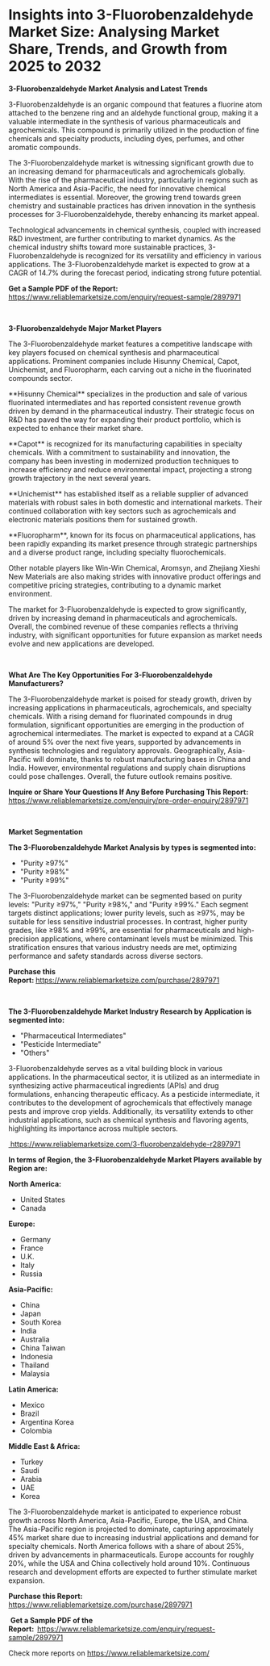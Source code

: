 <p><h1>Insights into 3-Fluorobenzaldehyde Market Size: Analysing Market Share, Trends, and Growth from 2025 to 2032</h1></p><p><strong>3-Fluorobenzaldehyde Market Analysis and Latest Trends</strong></p>
<p><p>3-Fluorobenzaldehyde is an organic compound that features a fluorine atom attached to the benzene ring and an aldehyde functional group, making it a valuable intermediate in the synthesis of various pharmaceuticals and agrochemicals. This compound is primarily utilized in the production of fine chemicals and specialty products, including dyes, perfumes, and other aromatic compounds. </p><p>The 3-Fluorobenzaldehyde market is witnessing significant growth due to an increasing demand for pharmaceuticals and agrochemicals globally. With the rise of the pharmaceutical industry, particularly in regions such as North America and Asia-Pacific, the need for innovative chemical intermediates is essential. Moreover, the growing trend towards green chemistry and sustainable practices has driven innovation in the synthesis processes for 3-Fluorobenzaldehyde, thereby enhancing its market appeal.</p><p>Technological advancements in chemical synthesis, coupled with increased R&D investment, are further contributing to market dynamics. As the chemical industry shifts toward more sustainable practices, 3-Fluorobenzaldehyde is recognized for its versatility and efficiency in various applications. The 3-Fluorobenzaldehyde market is expected to grow at a CAGR of 14.7% during the forecast period, indicating strong future potential.</p></p>
<p><strong>Get a Sample PDF of the Report:&nbsp;</strong> <a href="https://www.reliablemarketsize.com/enquiry/request-sample/2897971?utm_campaign=3217&utm_medium=2&utm_source=Github&utm_content=ia&utm_term=15032025&utm_id=3-fluorobenzaldehyde">https://www.reliablemarketsize.com/enquiry/request-sample/2897971</a></p>
<p>&nbsp;</p>
<p><strong>3-Fluorobenzaldehyde Major Market Players</strong></p>
<p><p>The 3-Fluorobenzaldehyde market features a competitive landscape with key players focused on chemical synthesis and pharmaceutical applications. Prominent companies include Hisunny Chemical, Capot, Unichemist, and Fluoropharm, each carving out a niche in the fluorinated compounds sector.</p><p>**Hisunny Chemical** specializes in the production and sale of various fluorinated intermediates and has reported consistent revenue growth driven by demand in the pharmaceutical industry. Their strategic focus on R&D has paved the way for expanding their product portfolio, which is expected to enhance their market share.</p><p>**Capot** is recognized for its manufacturing capabilities in specialty chemicals. With a commitment to sustainability and innovation, the company has been investing in modernized production techniques to increase efficiency and reduce environmental impact, projecting a strong growth trajectory in the next several years.</p><p>**Unichemist** has established itself as a reliable supplier of advanced materials with robust sales in both domestic and international markets. Their continued collaboration with key sectors such as agrochemicals and electronic materials positions them for sustained growth.</p><p>**Fluoropharm**, known for its focus on pharmaceutical applications, has been rapidly expanding its market presence through strategic partnerships and a diverse product range, including specialty fluorochemicals. </p><p>Other notable players like Win-Win Chemical, Aromsyn, and Zhejiang Xieshi New Materials are also making strides with innovative product offerings and competitive pricing strategies, contributing to a dynamic market environment.</p><p>The market for 3-Fluorobenzaldehyde is expected to grow significantly, driven by increasing demand in pharmaceuticals and agrochemicals. Overall, the combined revenue of these companies reflects a thriving industry, with significant opportunities for future expansion as market needs evolve and new applications are developed.</p></p>
<p>&nbsp;</p>
<p><strong>What Are The Key Opportunities For 3-Fluorobenzaldehyde Manufacturers?</strong></p>
<p><p>The 3-Fluorobenzaldehyde market is poised for steady growth, driven by increasing applications in pharmaceuticals, agrochemicals, and specialty chemicals. With a rising demand for fluorinated compounds in drug formulation, significant opportunities are emerging in the production of agrochemical intermediates. The market is expected to expand at a CAGR of around 5% over the next five years, supported by advancements in synthesis technologies and regulatory approvals. Geographically, Asia-Pacific will dominate, thanks to robust manufacturing bases in China and India. However, environmental regulations and supply chain disruptions could pose challenges. Overall, the future outlook remains positive.</p></p>
<p><strong>Inquire or Share Your Questions If Any Before Purchasing This Report:</strong> <a href="https://www.reliablemarketsize.com/enquiry/pre-order-enquiry/2897971?utm_campaign=3217&utm_medium=2&utm_source=Github&utm_content=ia&utm_term=15032025&utm_id=3-fluorobenzaldehyde">https://www.reliablemarketsize.com/enquiry/pre-order-enquiry/2897971</a></p>
<p>&nbsp;</p>
<p><strong>Market Segmentation</strong></p>
<p><strong>The 3-Fluorobenzaldehyde Market Analysis by types is segmented into:</strong></p>
<p><ul><li>"Purity ≥97%"</li><li>"Purity ≥98%"</li><li>"Purity ≥99%"</li></ul></p>
<p><p>The 3-Fluorobenzaldehyde market can be segmented based on purity levels: "Purity ≥97%," "Purity ≥98%," and "Purity ≥99%." Each segment targets distinct applications; lower purity levels, such as ≥97%, may be suitable for less sensitive industrial processes. In contrast, higher purity grades, like ≥98% and ≥99%, are essential for pharmaceuticals and high-precision applications, where contaminant levels must be minimized. This stratification ensures that various industry needs are met, optimizing performance and safety standards across diverse sectors.</p></p>
<p><strong>Purchase this Report:&nbsp;</strong><a href="https://www.reliablemarketsize.com/purchase/2897971?utm_campaign=3217&utm_medium=2&utm_source=Github&utm_content=ia&utm_term=15032025&utm_id=3-fluorobenzaldehyde">https://www.reliablemarketsize.com/purchase/2897971</a></p>
<p>&nbsp;</p>
<p><strong>The 3-Fluorobenzaldehyde Market Industry Research by Application is segmented into:</strong></p>
<p><ul><li>"Pharmaceutical Intermediates"</li><li>"Pesticide Intermediate"</li><li>"Others"</li></ul></p>
<p><p>3-Fluorobenzaldehyde serves as a vital building block in various applications. In the pharmaceutical sector, it is utilized as an intermediate in synthesizing active pharmaceutical ingredients (APIs) and drug formulations, enhancing therapeutic efficacy. As a pesticide intermediate, it contributes to the development of agrochemicals that effectively manage pests and improve crop yields. Additionally, its versatility extends to other industrial applications, such as chemical synthesis and flavoring agents, highlighting its importance across multiple sectors.</p></p>
<p><a href="https://www.reliablemarketsize.com/3-fluorobenzaldehyde-r2897971?utm_campaign=3217&utm_medium=2&utm_source=Github&utm_content=ia&utm_term=15032025&utm_id=3-fluorobenzaldehyde">&nbsp;https://www.reliablemarketsize.com/3-fluorobenzaldehyde-r2897971</a></p>
<p><strong>In terms of Region, the 3-Fluorobenzaldehyde Market Players available by Region are:</strong></p>
<p>
    <p> <strong> North America: </strong>
        <ul>
            <li>United States</li>
            <li>Canada</li>
        </ul>
        </p> 
    <p> <strong> Europe: </strong>
        <ul>
            <li>Germany</li>
            <li>France</li>
            <li>U.K.</li>
            <li>Italy</li>
            <li>Russia</li>
        </ul>
        </p> 
    <p> <strong> Asia-Pacific: </strong>
        <ul>
            <li>China</li>
            <li>Japan</li>
            <li>South Korea</li>
            <li>India</li>
            <li>Australia</li>
            <li>China Taiwan</li>
            <li>Indonesia</li>
            <li>Thailand</li>
            <li>Malaysia</li>
        </ul>
        </p> 
    <p> <strong> Latin America: </strong>
        <ul>
            <li>Mexico</li>
            <li>Brazil</li>
            <li>Argentina Korea</li>
            <li>Colombia</li>
        </ul>
        </p> 
    <p> <strong> Middle East & Africa: </strong>
        <ul>
            <li>Turkey</li>
            <li>Saudi</li>
            <li>Arabia</li>
            <li>UAE</li>
            <li>Korea</li>
        </ul>
    </p>
    </p>
<p><p>The 3-Fluorobenzaldehyde market is anticipated to experience robust growth across North America, Asia-Pacific, Europe, the USA, and China. The Asia-Pacific region is projected to dominate, capturing approximately 45% market share due to increasing industrial applications and demand for specialty chemicals. North America follows with a share of about 25%, driven by advancements in pharmaceuticals. Europe accounts for roughly 20%, while the USA and China collectively hold around 10%. Continuous research and development efforts are expected to further stimulate market expansion.</p></p>
<p><strong>Purchase this Report: </strong><a href="https://www.reliablemarketsize.com/purchase/2897971?utm_campaign=3217&utm_medium=2&utm_source=Github&utm_content=ia&utm_term=15032025&utm_id=3-fluorobenzaldehyde">https://www.reliablemarketsize.com/purchase/2897971</a></p>
<p>&nbsp;<strong>Get a Sample PDF of the Report:&nbsp;&nbsp;</strong><a href="https://www.reliablemarketsize.com/enquiry/request-sample/2897971?utm_campaign=3217&utm_medium=2&utm_source=Github&utm_content=ia&utm_term=15032025&utm_id=3-fluorobenzaldehyde">https://www.reliablemarketsize.com/enquiry/request-sample/2897971</a></p>
<p><strong></strong></p>
<p>Check more reports on <a href="https://www.reliablemarketsize.com/?utm_campaign=3217&utm_medium=2&utm_source=Github&utm_content=ia&utm_term=15032025&utm_id=3-fluorobenzaldehyde">https://www.reliablemarketsize.com/</a></p>